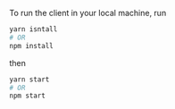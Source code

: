 To run the client in your local machine, run

```sh
yarn isntall
# OR
npm install
```

then

```sh
yarn start
# OR
npm start
```
